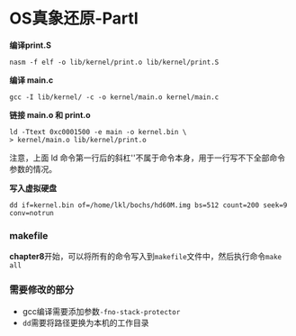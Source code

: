 # OS真象还原-PartI

**编译print.S**

```shell
nasm -f elf -o lib/kernel/print.o lib/kernel/print.S
```

**编译 main.c**

```shell
gcc -I lib/kernel/ -c -o kernel/main.o kernel/main.c
```

**链接 main.o 和 print.o** 

```shell
ld -Ttext 0xc0001500 -e main -o kernel.bin \ 
> kernel/main.o lib/kernel/print.o
```

注意，上面 ld 命令第一行后的斜杠'\'不属于命令本身，用于一行写不下全部命令参数的情况。 

**写入虚拟硬盘** 

```shell
dd if=kernel.bin of=/home/lkl/bochs/hd60M.img bs=512 count=200 seek=9 conv=notrun
```

### makefile

**chapter8**开始，可以将所有的命令写入到`makefile`文件中，然后执行命令`make all`

### 需要修改的部分

* gcc编译需要添加参数`-fno-stack-protector`
* `dd`需要将路径更换为本机的工作目录